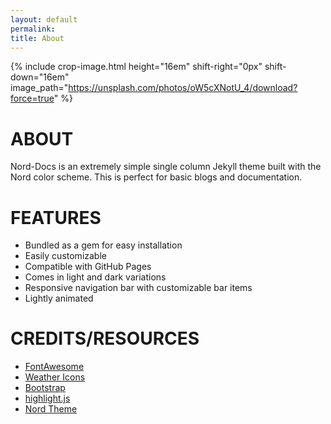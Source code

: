 ```yaml
---
layout: default
permalink: 
title: About
---
```

{% include crop-image.html height="16em" shift-right="0px" shift-down="16em" image_path="https://unsplash.com/photos/oW5cXNotU_4/download?force=true" %}

# ABOUT
Nord-Docs is an extremely simple single column Jekyll theme built with the Nord color scheme. This is perfect for basic blogs and documentation.

# FEATURES
* Bundled as a gem for easy installation
* Easily customizable 
* Compatible with GitHub Pages
* Comes in light and dark variations
* Responsive navigation bar with customizable bar items
* Lightly animated

# CREDITS/RESOURCES
* [FontAwesome](https://fontawesome.com/)
* [Weather Icons](https://erikflowers.github.io/weather-icons/)
* [Bootstrap](https://getbootstrap.com/)
* [highlight.js](https://highlightjs.org/)
* [Nord Theme](https://nordtheme.com/)
